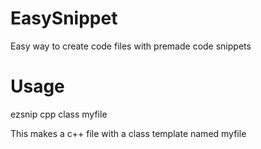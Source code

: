 # EasySnippet
Easy way to create code files with premade code snippets


# Usage
ezsnip cpp class myfile

This makes a c++ file with a class template named myfile
